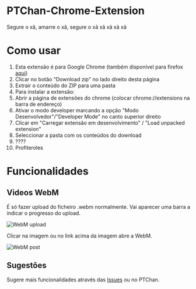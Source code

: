 PTChan-Chrome-Extension
=======================

Segure o xã, amarre o xã, segure o xã xã xã xã xã

Como usar
=====================
1. Esta extensão é para Google Chrome (também disponível para firefox [aqui](https://github.com/ptchanextension/PTChan-Firefox-Addon))
2. Clicar no botão "Download zip" no lado direito desta página
3. Extrair o conteúdo do ZIP para uma pasta
3. Para instalar a extensão:
 1. Abrir a página de extensões do chrome (colocar chrome://extensions na barra de endereço)
 3. Ativar o modo developer marcando a opção "Modo Desenvolvedor"/"Developer Mode" no canto superior direito
 4. Clicar em "Carregar extensão em desenvolvimento" / "Load unpacked extension"
 5. Seleccionar a pasta com os conteúdos do download
 6. ????
 7. Profiteroles

Funcionalidades
=====================
Videos WebM
---------------------
É só fazer upload do ficheiro .webm normalmente. Vai aparecer uma barra a indicar o progresso do upload.

![WebM upload](http://i.imgur.com/MkH9GUg.png)

Clicar na imagem ou no link acima da imagem abre a WebM.

![WebM post](http://i.imgur.com/oOip3lk.png)

Sugestões
---------------------
Sugere mais funcionalidades através das [Issues](https://github.com/ptchanextension/PTChan-Chrome-Extension/issues) ou no PTChan.
